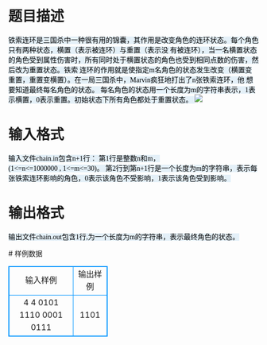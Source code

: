 # 

 
 # 题目描述 
<p><span style="color: rgb(0, 0, 0); font-family: &quot;Times New Roman&quot;; font-size: 14px; background-color: rgb(228, 240, 248);">铁索连环是三国杀中一种很有用的锦囊，其作用是改变角色的连环状态。每个角色只有两种状态，横置（表示被连环）与重置（表示没&nbsp;有被连环），当一名横置状态的角色受到属性伤害时，所有同时处于横置状态的角色也受到相同点数的伤害，然后改为重置状态。铁索&nbsp;连环的作用就是使指定m名角色的状态发生改变（横置变重置，重置变横置）。在一局三国杀中，Marvin疯狂地打出了n张铁索连环，他&nbsp;想要知道最终每名角色的状态。&nbsp;每名角色的状态用一个长度为m的字符串表示，1表示横置，0表示重置。初始状态下所有角色都处于重置状态。&nbsp;</span><img src="/source/joyoi/tyvj-4726/img/aHR0cDovL3d3dy5qb3lvaS5jbi9wcm9ibGVtL3R5dmotNDcyNi9odHRwOi8vNTkuNjEuNzUuNTo4MTg4L0p1ZGdlT25saW5lL2ltYWdlcy9kYXRhLzE0MjMvMS5HSUY=.GIF" style="color: rgb(0, 0, 0); font-family: &quot;Times New Roman&quot;; font-size: 14px;" /></p> 

 
 # 输入格式 
<p><span style="color: rgb(0, 0, 0); font-family: &quot;Times New Roman&quot;; font-size: 14px; background-color: rgb(228, 240, 248);">输入文件chain.in包含n+1行：&nbsp;第1行是整数n和m，(1&lt;=n&lt;=1000000&nbsp;,&nbsp;1&lt;=m&lt;=30)。&nbsp;第2行到第n+1行是一个长度为m的字符串，表示每张铁索连环影响的角色，0表示该角色不受影响，1表示该角色受到影响。</span></p> 

 
 # 输出格式 
<p><span style="color: rgb(0, 0, 0); font-family: &quot;Times New Roman&quot;; font-size: 14px; background-color: rgb(228, 240, 248);">输出文件chain.out包含1行,为一个长度为m的字符串，表示最终角色的状态。</span></p> 
# 样例数据
<style>
        table,table tr th, table tr td { border:1px solid #0094ff; }
        table { width: 200px; min-height: 25px; line-height: 25px; text-align: center; border-collapse: collapse;}   
    </style>
<table>
	<tr>
		<td>输入样例</td>
		<td>输出样例</td>
	</tr>
<tr><td>4 4
0101
1110
0001
0111</td><td>1101</td></tr></table>
